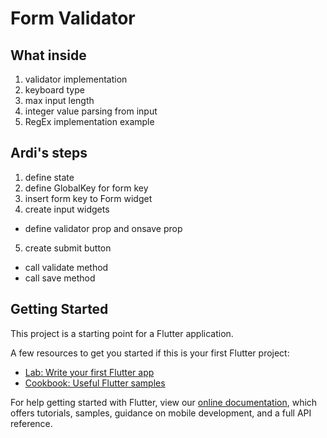 # Form Validator

## What inside
1. validator implementation
2. keyboard type
3. max input length
4. integer value parsing from input
5. RegEx implementation example

## Ardi's steps
1. define state
2. define GlobalKey for form key
3. insert form key to Form widget
4. create input widgets
  - define validator prop and onsave prop
5. create submit button
  - call validate method
  - call save method

## Getting Started

This project is a starting point for a Flutter application.

A few resources to get you started if this is your first Flutter project:

- [Lab: Write your first Flutter app](https://flutter.dev/docs/get-started/codelab)
- [Cookbook: Useful Flutter samples](https://flutter.dev/docs/cookbook)

For help getting started with Flutter, view our
[online documentation](https://flutter.dev/docs), which offers tutorials,
samples, guidance on mobile development, and a full API reference.
